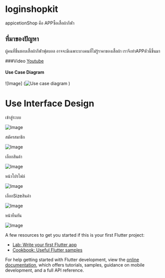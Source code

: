# loginshopkit

appicetionShop คือ APPซื้อเสื้อผ้ากีฬา

## ที่มาของปัญหา

ผู้คนที่ชื่นชอบเสื้อผ้ากีฬาฟุตบอล อาจจะมีเฉพาะบางคนที่ไม่รู้ราคาของเสื้อผ้า เราจึงทำAPPตัวนี้ขึ้นมา

###Video
[Youtube](https://youtu.be/TudIeAYi_6c)


#### Use Case Diagram
![Image] (![Use case diagram](https://user-images.githubusercontent.com/109132755/196706113-ec75c6bb-c8da-428a-87c9-88deb1d63e57.jpg)
)


# Use Interface Design
เข้าสู่ระบบ

![Image](https://sv1.picz.in.th/images/2022/10/19/vdvjRS.jpg)


สมัครสมาชิก

![Image](https://sv1.picz.in.th/images/2022/10/19/vdvuED.jpg)

เลือกสินค้า

![Image](https://sv1.picz.in.th/images/2022/10/19/vdvLO0.jpg)

หน้าโปรไฟล์

![Image](https://sv1.picz.in.th/images/2022/10/19/vdG7ek.jpg)

เลือกSizeสินค้า

![Image](https://sv1.picz.in.th/images/2022/10/19/vdGBzV.jpg)

หน้ายืนยัน

![Image](https://sv1.picz.in.th/images/2022/10/19/vdGjp0.jpg)

A few resources to get you started if this is your first Flutter project:

- [Lab: Write your first Flutter app](https://docs.flutter.dev/get-started/codelab)
- [Cookbook: Useful Flutter samples](https://docs.flutter.dev/cookbook)

For help getting started with Flutter development, view the
[online documentation](https://docs.flutter.dev/), which offers tutorials,
samples, guidance on mobile development, and a full API reference.
